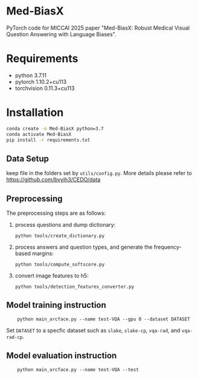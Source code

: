 # Med-BiasX
PyTorch code for MICCAI 2025 paper "Med-BiasX: Robust Medical Visual Question Answering with Language Biases".  
  
# Requirements
* python 3.7.11
* pytorch 1.10.2+cu113
* torchvision 0.11.3+cu113

# Installation
```bash
conda create -n Med-BiasX python=3.7
conda activate Med-BiasX
pip install -r requirements.txt
```

## Data Setup
keep file in the folders set by `utils/config.py`.
More details please refer to https://github.com/bvyih3/CEDO/data

## Preprocessing

The preprocessing steps are as follows:

1. process questions and dump dictionary:
    ```
    python tools/create_dictionary.py
    ```

2. process answers and question types, and generate the frequency-based margins:
    ```
    python tools/compute_softscore.py
    ```
3. convert image features to h5:
    ```
    python tools/detection_features_converter.py 
    ```

## Model training instruction
```
    python main_arcface.py --name test-VQA --gpu 0 --dataset DATASET
   ```
Set `DATASET` to a specfic dataset such as `slake`, `slake-cp`, `vqa-rad`, and `vqa-rad-cp`. 

## Model evaluation instruction
```
    python main_arcface.py --name test-VQA --test
   ```
